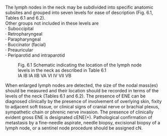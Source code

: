 The lymph nodes in the neck may be subdivided into specific
anatomic subsites and grouped into seven levels for ease of
description (Fig. 6.1, Tables 6.1 and 6.2).  
Other groups not included in these levels are  
· Suboccipital  
· Retropharyngeal  
· Parapharyngeal  
· Buccinator (facial)  
· Preauricular  
· Periparotid and intraparotid  
<figure>
<figcaption>Fig. 6.1 Schematic indicating the location of the lymph node levels in
the neck as described in Table 6.1</figcaption>  
IA  
IB  
IA  
IIB  
VA  
VI  
IV  
VII  
VB  
</figure>When enlarged lymph nodes are detected, the size of the
nodal mass(es) should be measured and their location should
be recorded in terms of the levels of the neck (Tables 6.1 and
6.2). The presence of ENE can be diagnosed clinically by the
presence of involvement of overlying skin, fixity to adjacent
soft tissue, or clinical signs of cranial nerve or brachial plexus,
sympathetic chain or phrenic nerve invasion. The presence of
clinically evident gross ENE is designated cENE(+).  
Pathological confirmation of metastasis by a fine-needle
aspirate, needle biopsy, excisional biopsy of a lymph node,
or a sentinel node procedure should be assigned cN.